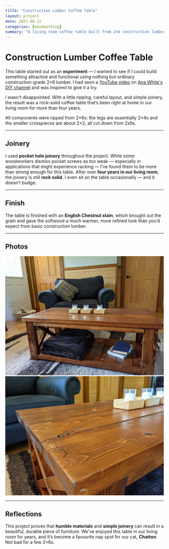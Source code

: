 ```yaml
---
title: "Construction Lumber Coffee Table"
layout: project
date: 2021-06-12
categories: [woodworking]
summary: "A living room coffee table built from 2×6 construction lumber, inspired by a design on Ana White’s DIY channel."
---
```


# Construction Lumber Coffee Table

This table started out as an **experiment**
—
I wanted to see if I could build something attractive and functional
using nothing but ordinary construction-grade 2×6 lumber.
I had seen a
[YouTube video](https://youtu.be/cc5XQQNE3TY?si=E19OHzsXbOoWVRot)
on
[Ana White's DIY channel](https://www.youtube.com/@AnaWhiteDIY)
and was inspired to give it a try.

I wasn't disappointed.
With a little ripping, careful layout, and simple joinery,
the result was a rock-solid coffee table that’s been
right at home in our living room for more than four years.

All components were ripped from 2×6s:
the legs are essentially 2×4s and
the smaller crosspieces are about 2×2,
all cut down from 2x6s.

---

## Joinery

I used **pocket hole joinery** throughout the project. While some woodworkers dismiss pocket screws as too weak — especially in applications that might experience racking — I’ve found them to be more than strong enough for this table. After over **four years in our living room**, the joinery is still **rock solid**. I even sit on the table occasionally — and it doesn’t budge.

---

## Finish

The table is finished with an **English Chestnut stain**, which brought out the grain and gave the softwood a much warmer, more refined look than you’d expect from basic construction lumber.

---

## Photos

<div class="row row-cols-1 row-cols-md-2 g-4 my-3">

  <div class="col">
    <a href="/assets/images/woodworking/Coffee_Table_01-01.jpg"><img
       title="Construction lumber coffee table in the living room."
       class="img-fluid rounded shadow-sm"
       src="/assets/images/woodworking/Coffee_Table_01-01.jpg"
       alt="Construction lumber coffee table in the living room."></a>
  </div>

  <div class="col">
    <a href="/assets/images/woodworking/Coffee_Table_01-02.jpg"><img
       title="Top view showing the English Chestnut stain finish."
       class="img-fluid rounded shadow-sm"
       src="/assets/images/woodworking/Coffee_Table_01-02.jpg"
       alt="Top view showing the English Chestnut stain finish."></a>
  </div>

</div>

---

## Reflections

This project proves that **humble materials** and **simple joinery** can result in a beautiful, durable piece of furniture. We've enjoyed this table in our living room for years, and it’s become a favourite nap spot for our cat, **Chatton**. Not bad for a few 2×6s.

